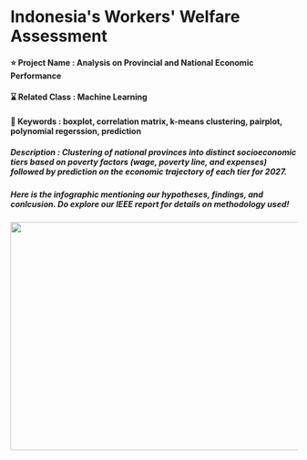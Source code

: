 # Indonesia's Workers' Welfare Assessment

#### ⭐ Project Name : Analysis on Provincial and National Economic Performance
#### ⌛ Related Class : Machine Learning
#### 🔑 Keywords : boxplot, correlation matrix, k-means clustering, pairplot, polynomial regerssion, prediction
##### Description : Clustering of national provinces into distinct socioeconomic tiers based on poverty factors (wage, poverty line, and expenses) followed by prediction on the economic trajectory of each tier for 2027.


##### Here is the infographic mentioning our hypotheses, findings, and conlcusion. Do explore our IEEE report for details on methodology used!
<img src="https://github.com/user-attachments/assets/50201912-96bc-4c5d-9cdb-6a9532ed68a8" width="550" height="400">
